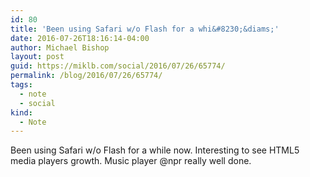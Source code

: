 ```yaml
---
id: 80
title: 'Been using Safari w/o Flash for a whi&#8230;&diams;'
date: 2016-07-26T18:16:14-04:00
author: Michael Bishop
layout: post
guid: https://miklb.com/social/2016/07/26/65774/
permalink: /blog/2016/07/26/65774/
tags:
  - note
  - social
kind:
  - Note
---
```

<p>Been using Safari w/o Flash for a while now. Interesting to see HTML5 media players growth. Music player @npr really well done.</p>